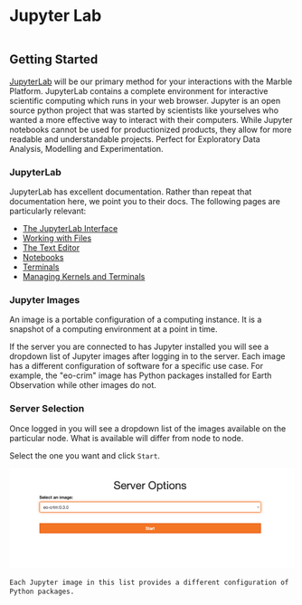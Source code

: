 # Jupyter Lab

```{contents}
```

## Getting Started
[JupyterLab](https://jupyterlab.readthedocs.io) will be our primary method for your 
interactions with the Marble Platform. JupyterLab contains a complete environment for
interactive scientific computing which runs in your web browser. Jupyter is an
open source python project that was started by scientists like yourselves who
wanted a more effective way to interact with their computers. While Jupyter notebooks cannot 
be used for productionized products, they allow for more readable and understandable projects.
Perfect for Exploratory Data Analysis, Modelling and Experimentation.

### JupyterLab
 JupyterLab has excellent documentation. Rather than repeat that documentation
here, we point you to their docs. The following pages are particularly relevant:

- [The JupyterLab Interface](https://jupyterlab.readthedocs.io/en/stable/user/interface.html)
- [Working with Files](https://jupyterlab.readthedocs.io/en/stable/user/files.html)
- [The Text Editor](https://jupyterlab.readthedocs.io/en/stable/user/file_editor.html)
- [Notebooks](https://jupyterlab.readthedocs.io/en/stable/user/notebook.html)
- [Terminals](https://jupyterlab.readthedocs.io/en/stable/user/terminal.html)
- [Managing Kernels and Terminals](https://jupyterlab.readthedocs.io/en/stable/user/running.html)


### Jupyter Images
An image is a portable configuration of a computing instance.  It is a snapshot of a computing environment at a point in time.

If the server you are connected to has Jupyter installed you will see a dropdown list of Jupyter images after logging 
in to the server.  Each image has a different configuration of software for a specific use case.  For example, the 
"eo-crim" image has Python packages installed for Earth Observation while other images do not. 


### Server Selection
Once logged in you will see a dropdown list of the images available on the particular node. What is available will differ from node to node.

Select the one you want and click `Start`.

![Starting Server List Screen](images/jupyter/starting-server-list-screen.png)

```{note}
Each Jupyter image in this list provides a different configuration of Python packages.
``` 